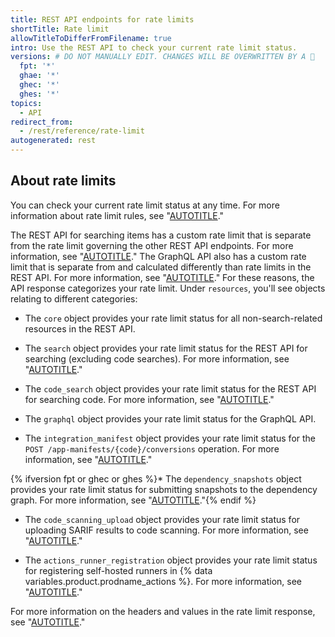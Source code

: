 ```yaml
---
title: REST API endpoints for rate limits
shortTitle: Rate limit
allowTitleToDifferFromFilename: true
intro: Use the REST API to check your current rate limit status.
versions: # DO NOT MANUALLY EDIT. CHANGES WILL BE OVERWRITTEN BY A 🤖
  fpt: '*'
  ghae: '*'
  ghec: '*'
  ghes: '*'
topics:
  - API
redirect_from:
  - /rest/reference/rate-limit
autogenerated: rest
---
```


## About rate limits

You can check your current rate limit status at any time. For more information about rate limit rules, see "[AUTOTITLE](/rest/overview/rate-limits-for-the-rest-api)."

The REST API for searching items has a custom rate limit that is separate from the rate limit governing the other REST API endpoints. For more information, see "[AUTOTITLE](/rest/search/search)." The GraphQL API also has a custom rate limit that is separate from and calculated differently than rate limits in the REST API. For more information, see "[AUTOTITLE](/graphql/overview/resource-limitations#rate-limit)." For these reasons, the API response categorizes your rate limit. Under `resources`, you'll see objects relating to different categories:

- The `core` object provides your rate limit status for all non-search-related resources in the REST API.

- The `search` object provides your rate limit status for the REST API for searching (excluding code searches). For more information, see "[AUTOTITLE](/rest/search/search)."

- The `code_search` object provides your rate limit status for the REST API for searching code. For more information, see "[AUTOTITLE](/rest/search/search#search-code)."

- The `graphql` object provides your rate limit status for the GraphQL API.

- The `integration_manifest` object provides your rate limit status for the `POST /app-manifests/{code}/conversions` operation. For more information, see "[AUTOTITLE](/apps/creating-github-apps/setting-up-a-github-app/creating-a-github-app-from-a-manifest#3-you-exchange-the-temporary-code-to-retrieve-the-app-configuration)."

{% ifversion fpt or ghec or ghes %}* The `dependency_snapshots` object provides your rate limit status for submitting snapshots to the dependency graph. For more information, see "[AUTOTITLE](/rest/dependency-graph)."{% endif %}

- The `code_scanning_upload` object provides your rate limit status for uploading SARIF results to code scanning. For more information, see "[AUTOTITLE](/code-security/code-scanning/integrating-with-code-scanning/uploading-a-sarif-file-to-github)."

- The `actions_runner_registration` object provides your rate limit status for registering self-hosted runners in {% data variables.product.prodname_actions %}. For more information, see "[AUTOTITLE](/rest/actions/self-hosted-runners)."

For more information on the headers and values in the rate limit response, see "[AUTOTITLE](/rest/overview/rate-limits-for-the-rest-api)."

<!-- Content after this section is automatically generated -->
